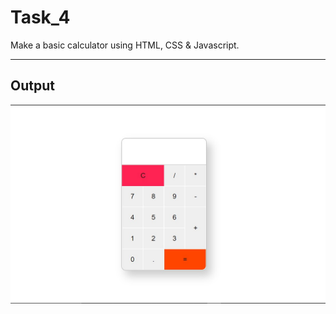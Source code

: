 # Task_4

Make a basic calculator using HTML, CSS & Javascript.


---
## Output

 ![Output](output.jpg)
